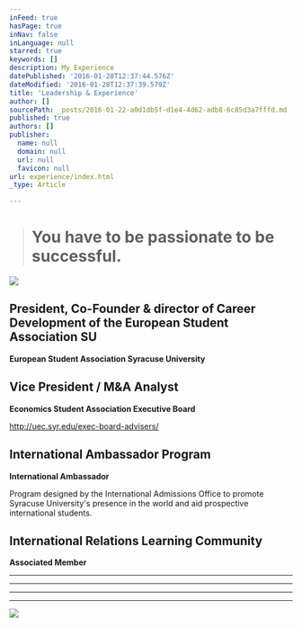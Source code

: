 ```yaml
---
inFeed: true
hasPage: true
inNav: false
inLanguage: null
starred: true
keywords: []
description: My Experience
datePublished: '2016-01-28T12:37:44.576Z'
dateModified: '2016-01-28T12:37:39.579Z'
title: 'Leadership & Experience'
author: []
sourcePath: _posts/2016-01-22-a0d1db5f-d1e4-4d62-adb8-6c85d3a7fffd.md
published: true
authors: []
publisher:
  name: null
  domain: null
  url: null
  favicon: null
url: experience/index.html
_type: Article

---
```

> # You have to be passionate to be successful.

![](https://the-grid-user-content.s3-us-west-2.amazonaws.com/3cc0f372-94f5-4c01-b872-f64ef4a1bbd6.png)

## President, Co-Founder & director of Career Development of the European Student Association SU

**European Student Association Syracuse University**

## Vice President / M&A Analyst

**Economics Student Association Executive Board**

http://uec.syr.edu/exec-board-advisers/

## International Ambassador Program

**International Ambassador**

Program designed by the International Admissions Office to promote Syracuse University's presence in the world and aid prospective international students.

## International Relations Learning Community

**Associated Member**

****

****

****

****
![](https://the-grid-user-content.s3-us-west-2.amazonaws.com/3468ed4f-a43c-4b36-9e7f-9e542b87d0e3.png)